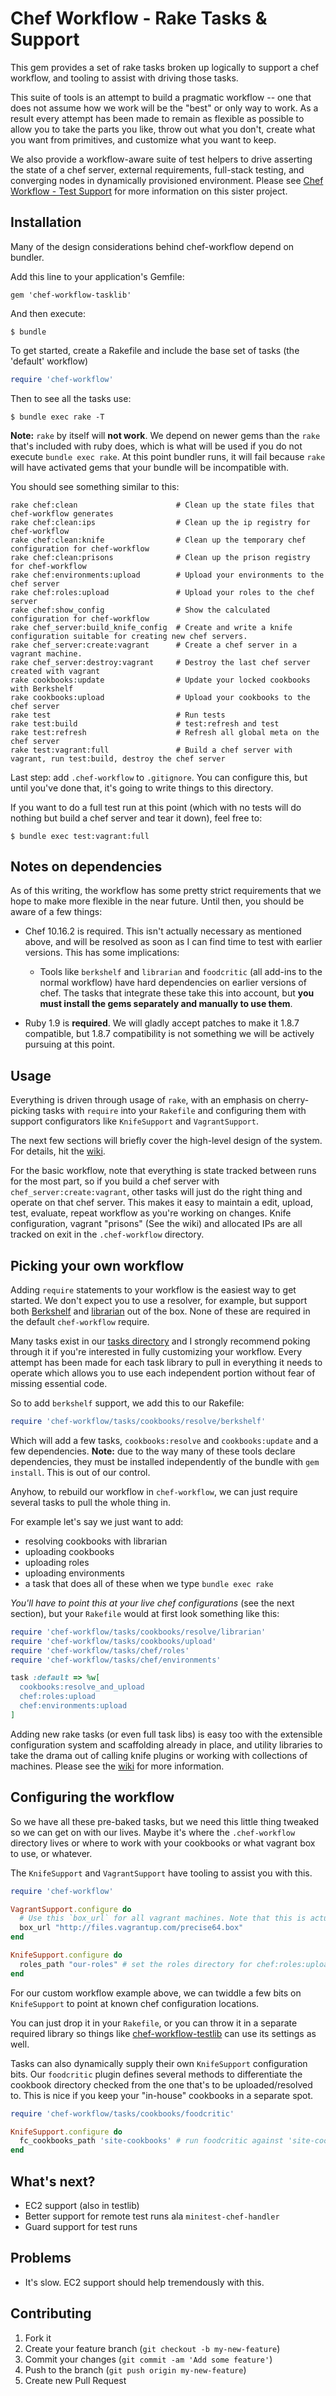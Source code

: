 # Chef Workflow - Rake Tasks & Support

This gem provides a set of rake tasks broken up logically to support a chef
workflow, and tooling to assist with driving those tasks.

This suite of tools is an attempt to build a pragmatic workflow -- one that
does not assume how we work will be the "best" or only way to work. As a result
every attempt has been made to remain as flexible as possible to allow you to
take the parts you like, throw out what you don't, create what you want from
primitives, and customize what you want to keep.

We also provide a workflow-aware suite of test helpers to drive asserting the
state of a chef server, external requirements, full-stack testing, and
converging nodes in dynamically provisioned environment. Please see [Chef
Workflow - Test Support](https://github.com/hoteltonight/chef-workflow-testlib)
for more information on this sister project.

## Installation

Many of the design considerations behind chef-workflow depend on bundler.

Add this line to your application's Gemfile:

    gem 'chef-workflow-tasklib'

And then execute:

    $ bundle

To get started, create a Rakefile and include the base set of tasks (the
'default' workflow)

```ruby
require 'chef-workflow'
```

Then to see all the tasks use:

    $ bundle exec rake -T

**Note:** `rake` by itself will **not work**. We depend on newer gems than the
`rake` that's included with ruby does, which is what will be used if you do not
execute `bundle exec rake`. At this point bundler runs, it will fail because
`rake` will have activated gems that your bundle will be incompatible with.

You should see something similar to this:

```
rake chef:clean                      # Clean up the state files that chef-workflow generates
rake chef:clean:ips                  # Clean up the ip registry for chef-workflow
rake chef:clean:knife                # Clean up the temporary chef configuration for chef-workflow
rake chef:clean:prisons              # Clean up the prison registry for chef-workflow
rake chef:environments:upload        # Upload your environments to the chef server
rake chef:roles:upload               # Upload your roles to the chef server
rake chef:show_config                # Show the calculated configuration for chef-workflow
rake chef_server:build_knife_config  # Create and write a knife configuration suitable for creating new chef servers.
rake chef_server:create:vagrant      # Create a chef server in a vagrant machine.
rake chef_server:destroy:vagrant     # Destroy the last chef server created with vagrant
rake cookbooks:update                # Update your locked cookbooks with Berkshelf
rake cookbooks:upload                # Upload your cookbooks to the chef server
rake test                            # Run tests
rake test:build                      # test:refresh and test
rake test:refresh                    # Refresh all global meta on the chef server
rake test:vagrant:full               # Build a chef server with vagrant, run test:build, destroy the chef server
```

Last step: add `.chef-workflow` to `.gitignore`. You can configure this, but
until you've done that, it's going to write things to this directory.

If you want to do a full test run at this point (which with no tests will do
nothing but build a chef server and tear it down), feel free to:

    $ bundle exec test:vagrant:full

## Notes on dependencies

As of this writing, the workflow has some pretty strict requirements that we
hope to make more flexible in the near future. Until then, you should be aware
of a few things:

* Chef 10.16.2 is required. This isn't actually necessary as mentioned above,
  and will be resolved as soon as I can find time to test with earlier
  versions. This has some implications:

    * Tools like `berkshelf` and `librarian` and `foodcritic` (all add-ins to
      the normal workflow) have hard dependencies on earlier versions of chef.
      The tasks that integrate these take this into account, but **you must
      install the gems separately and manually to use them**.

* Ruby 1.9 is **required**. We will gladly accept patches to make it 1.8.7
  compatible, but 1.8.7 compatibility is not something we will be actively
  pursuing at this point.

## Usage

Everything is driven through usage of `rake`, with an emphasis on
cherry-picking tasks with `require` into your `Rakefile` and configuring them
with support configurators like `KnifeSupport` and `VagrantSupport`.

The next few sections will briefly cover the high-level design of the system.
For details, hit the
[wiki](https://github.com/hoteltonight/chef-workflow-tasklib/wiki).

For the basic workflow, note that everything is state tracked between runs for
the most part, so if you build a chef server with `chef_server:create:vagrant`,
other tasks will just do the right thing and operate on that chef server. This
makes it easy to maintain a edit, upload, test, evaluate, repeat workflow as
you're working on changes. Knife configuration, vagrant "prisons" (See the
wiki) and allocated IPs are all tracked on exit in the `.chef-workflow`
directory.

## Picking your own workflow

Adding `require` statements to your workflow is the easiest way to get started.
We don't expect you to use a resolver, for example, but support both
[Berkshelf](https://github.com/RiotGames/Berkshelf) and
[librarian](https://github.com/applicationsonline/librarian) out of the box.
None of these are required in the default `chef-workflow` require.

Many tasks exist in our [tasks
directory](https://github.com/hoteltonight/chef-workflow-tasklib/tree/master/lib/chef-workflow/tasks)
and I strongly recommend poking through it if you're interested in fully
customizing your workflow. Every attempt has been made for each task library to
pull in everything it needs to operate which allows you to use each independent
portion without fear of missing essential code.

So to add `berkshelf` support, we add this to our Rakefile:

```ruby
require 'chef-workflow/tasks/cookbooks/resolve/berkshelf'
```

Which will add a few tasks, `cookbooks:resolve` and `cookbooks:update` and a
few dependencies. **Note:** due to the way many of these tools declare
dependencies, they must be installed independently of the bundle with `gem
install`. This is out of our control.

Anyhow, to rebuild our workflow in `chef-workflow`, we can just require several
tasks to pull the whole thing in.

For example let's say we just want to add:

  * resolving cookbooks with librarian
  * uploading cookbooks
  * uploading roles
  * uploading environments
  * a task that does all of these when we type `bundle exec rake`

*You'll have to point this at your live chef configurations* (see the next
section), but your `Rakefile` would at first look something like this:

```ruby
require 'chef-workflow/tasks/cookbooks/resolve/librarian'
require 'chef-workflow/tasks/cookbooks/upload'
require 'chef-workflow/tasks/chef/roles'
require 'chef-workflow/tasks/chef/environments'

task :default => %w[
  cookbooks:resolve_and_upload
  chef:roles:upload
  chef:environments:upload
]
```

Adding new rake tasks (or even full task libs) is easy too with the extensible
configuration system and scaffolding already in place, and utility libraries to
take the drama out of calling knife plugins or working with collections of
machines. Please see the
[wiki](https://github.com/hoteltonight/chef-workflow-tasklib/wiki) for more
information.

## Configuring the workflow

So we have all these pre-baked tasks, but we need this little thing tweaked so
we can get on with our lives. Maybe it's where the `.chef-workflow` directory
lives or where to work with your cookbooks or what vagrant box to use, or whatever.

The `KnifeSupport` and `VagrantSupport` have tooling to assist you with this.

```ruby
require 'chef-workflow'

VagrantSupport.configure do
  # Use this `box_url` for all vagrant machines. Note that this is actually the default
  box_url "http://files.vagrantup.com/precise64.box"
end

KnifeSupport.configure do
  roles_path "our-roles" # set the roles directory for chef:roles:upload
end
```

For our custom workflow example above, we can twiddle a few bits on
`KnifeSupport` to point at known chef configuration locations.

You can just drop it in your `Rakefile`, or you can throw it in a separate
required library so things like
[chef-workflow-testlib](https://github.com/hoteltonight/chef-workflow-testlib)
can use its settings as well.

Tasks can also dynamically supply their own `KnifeSupport` configuration bits.
Our `foodcritic` plugin defines several methods to differentiate the cookbook
directory checked from the one that's to be uploaded/resolved to. This is nice
if you keep your "in-house" cookbooks in a separate spot.

```ruby
require 'chef-workflow/tasks/cookbooks/foodcritic'

KnifeSupport.configure do
  fc_cookbooks_path 'site-cookbooks' # run foodcritic against 'site-cookbooks' instead of 'cookbooks'
end
```

## What's next?

  * EC2 support (also in testlib)
  * Better support for remote test runs ala `minitest-chef-handler`
  * Guard support for test runs

## Problems

  * It's slow. EC2 support should help tremendously with this.

## Contributing

1. Fork it
2. Create your feature branch (`git checkout -b my-new-feature`)
3. Commit your changes (`git commit -am 'Add some feature'`)
4. Push to the branch (`git push origin my-new-feature`)
5. Create new Pull Request
